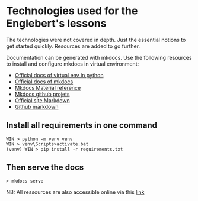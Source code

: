 # Technologies used for the Englebert's lessons

The technologies were not covered in depth. Just the essential notions to get started quickly. Resources are added to go further.

Documentation can be generated with mkdocs. Use the following resources to install and configure mkdocs in virtual environment:
- [Official docs of virtual env in python](https://docs.python.org/3/library/venv.html)
- [Official docs of mkdocs](https://www.mkdocs.org/)
- [Mkdocs Material reference](https://squidfunk.github.io/mkdocs-material/reference/)
- [Mkdocs github projets](https://github.com/mkdocs/)
- [Official site Markdown](https://www.markdownguide.org/basic-syntax/)
- [Github markdown](https://docs.github.com/fr/get-started/writing-on-github/getting-started-with-writing-and-formatting-on-github/basic-writing-and-formatting-syntax)

## Install all requirements in one command
    WIN > python -m venv venv
    WIN > venv\Scripts>activate.bat
    (venv) WIN > pip install -r requirements.txt

## Then serve the docs
    > mkdocs serve

NB: All ressources are also accessible online via this [link](#)